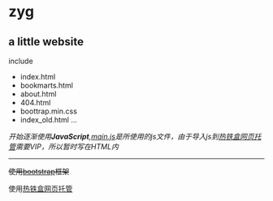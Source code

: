# zyg

## a little website

include
- index.html
- bookmarts.html
- about.html
- 404.html
- boottrap.min.css
- index_old.html
...

*开始逐渐使用**JavaScript**,[main.js](https://github.com/urkbio/zyg/blob/main/main.js)是所使用的js文件，由于导入js到[热铁盒网页托管](https://host.retiehe.com/)需要VIP，所以暂时写在HTML内*

---
~~使用[bootstrap](https://getbootstrap.com/)框架~~

使用[热铁盒网页托管](https://host.retiehe.com/)
